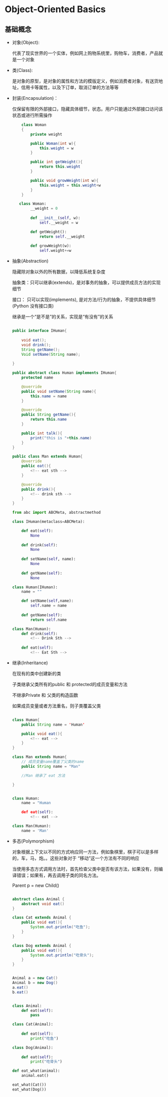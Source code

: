 # Object-Oriented Basics

## 基础概念

- 对象(Object):

    代表了现实世界的一个实体，例如网上购物系统里，购物车，消费者，产品就是一个对象

- 类(Class):

    是对象的原型，是对象的属性和方法的模版定义，例如消费者对象，有送货地址，信用卡等属性，以及下订单，取消订单的方法等等

-  封装(Encapsulation)：

    仅保留有限的外部接口，隐藏具体细节，状态。用户只能通过外部接口访问该状态或进行所需操作

    ```java
        class Woman
        {
            private weight

            public Woman(int w){
                this.weight = w
            }

            public int getWeight(){
                return this.weight
            }

            public void growWeight(int w){
                this.weight = this.weight+w
            }
        }
    ```

    ```python
       class Woman:
            __weight = 0
            
            def __init__(self, w):
                self.__weight = w

            def getWeight():
                return self.__weight
            
            def growWeight(w):
                self.weight+=w
    ```
- 抽象(Abstraction)
    
    隐藏除对象以外的所有数据，以降低系统复杂度

    抽象类：只可以继承(extends)，是对事务的抽象，可以提供成员方法的实现细节
    
    接口： 只可以实现(implements), 是对方法/行为的抽象，不提供具体细节 (Python 没有接口类)

    继承是一个“是不是”的关系，实现是“有没有”的关系
    

    ```java

    public interface IHuman{
        
        void eat();
        void drink();
        String getName();
        Void setName(String name);
        
    }

    public abstract class Human implements IHuman{
        protected name

        @override
        public void setName(String name){
            this.name = name
        }

        @override
        public String getName(){
            return this.name
        }

        public int talk(){
            print("this is "+this.name)
        }
    }

    public class Man extends Human{
        @override
        public eat(){
            <!-- eat sth -->
        }

        @override
        public drink(){
            <!-- drink sth -->
        }
    }
    ```

    ```python
    from abc import ABCMeta, abstractmethod

    class IHuman(metaclass=ABCMeta):
    
        def eat(self):
            None
            
        def drink(self):
            None
        
        def setName(self, name):
            None
        
        def getName(self):
            None

    class Human(IHuman):
        name = ""

        def setName(self,name):
            self.name = name
        
        def getName(self):
            return self.name

    class Man(Human):
        def drink(self):
            <!-- Drink Sth -->
        
        def eat(self):
            <!-- Eat Sth -->
    ```

- 继承(Inheritance)
    
    在现有的类中创建新的类

    子类继承父类所有的public 和 protected的成员变量和方法
    
    不继承Private 和 父类的构造函数

    如果成员变量或者方法重名，则子类覆盖父类

    ```java

    class Human{
        public String name = 'Human'

        public void eat(){
            <!-- eat -->
        }
    }

    class Man extends Human{
        // 成员变量name覆盖了父类的name
        public String name = "Man"

        //Man 继承了 eat 方法

    }

    ```

    ```python

    class Human:    
        name = "Human

        def eat(self):
            <!-- eat -->
    
    class Man(Human):
        name = 'Man'
    ```

- 多态(Polymorphism)

    对象根据上下文以不同的方式响应同一方法，例如象棋里，棋子可以是多样的，车，马，炮。。这些对象对于 “移动”这一个方法有不同的响应

    当使用多态方式调用方法时，首先检查父类中是否有该方法，如果没有，则编译错误；如果有，再去调用子类的同名方法。

    Parent p = new Child()

    ```java

    abstract class Animal {
        abstract void eat()
    }

    class Cat extends Animal {
        public void eat(){
            System.out.println("吃鱼");
        }
    }

    class Dog extends Animal {
        public void eat(){
            System.out.println("吃骨头");
        }
    }


    Animal a = new Cat()
    Animal b = new Dog()
    a.eat()
    b.eat()

    ```

    ```python

    class Animal:
        def eat(self):
            pass
    
    class Cat(Animal):
        
        def eat(self):
            print("吃鱼")

    class Dog(Animal):
        
        def eat(self):
            print("吃骨头")

    def eat_what(animal):
        animal.eat()

    eat_what(Cat())
    eat_what(Dog())

    ```